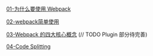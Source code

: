 [01-为什么要使用 Webpack](<https://github.com/nbhaohao/webpack-notes/issues/1>)

[02-webpack简单使用](<https://github.com/nbhaohao/webpack-notes/issues/2>)

[03-Webpack 的四大核心概念](<https://github.com/nbhaohao/webpack-notes/issues/3>) (// TODO Plugin 部分待完善)

[04-Code Splitting](<https://github.com/nbhaohao/webpack-notes/issues/4>)
